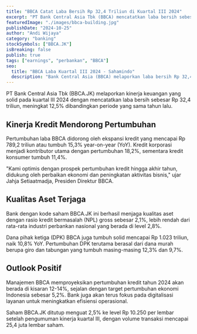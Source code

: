 ```yaml
---
title: "BBCA Catat Laba Bersih Rp 32,4 Triliun di Kuartal III 2024"
excerpt: "PT Bank Central Asia Tbk (BBCA) mencatatkan laba bersih sebesar Rp 32,4 triliun pada kuartal III 2024, naik 12,5% year-on-year didorong pertumbuhan kredit yang solid."
featuredImage: "./images/bbca-building.jpg"
publishDate: "2024-10-25"
author: "Andi Wijaya"
category: "banking"
stockSymbols: ["BBCA.JK"]
isBreaking: false
publish: true
tags: ["earnings", "perbankan", "BBCA"]
seo:
  title: "BBCA Laba Kuartal III 2024 - Sahamindo"
  description: "Bank Central Asia (BBCA) melaporkan laba bersih Rp 32,4 triliun di kuartal III 2024, naik 12,5% YoY"
---
```


PT Bank Central Asia Tbk (BBCA.JK) melaporkan kinerja keuangan yang solid pada kuartal III 2024 dengan mencatatkan laba bersih sebesar Rp 32,4 triliun, meningkat 12,5% dibandingkan periode yang sama tahun lalu.

## Kinerja Kredit Mendorong Pertumbuhan

Pertumbuhan laba BBCA didorong oleh ekspansi kredit yang mencapai Rp 789,2 triliun atau tumbuh 15,3% year-on-year (YoY). Kredit korporasi menjadi kontributor utama dengan pertumbuhan 18,2%, sementara kredit konsumer tumbuh 11,4%.

"Kami optimis dengan prospek pertumbuhan kredit hingga akhir tahun, didukung oleh perbaikan ekonomi dan peningkatan aktivitas bisnis," ujar Jahja Setiaatmadja, Presiden Direktur BBCA.

## Kualitas Aset Terjaga

Bank dengan kode saham BBCA.JK ini berhasil menjaga kualitas aset dengan rasio kredit bermasalah (NPL) gross sebesar 2,1%, lebih rendah dari rata-rata industri perbankan nasional yang berada di level 2,8%.

Dana pihak ketiga (DPK) BBCA juga tumbuh solid mencapai Rp 1.023 triliun, naik 10,8% YoY. Pertumbuhan DPK terutama berasal dari dana murah berupa giro dan tabungan yang tumbuh masing-masing 12,3% dan 9,7%.

## Outlook Positif

Manajemen BBCA memproyeksikan pertumbuhan kredit tahun 2024 akan berada di kisaran 12-14%, sejalan dengan target pertumbuhan ekonomi Indonesia sebesar 5,2%. Bank juga akan terus fokus pada digitalisasi layanan untuk meningkatkan efisiensi operasional.

Saham BBCA.JK ditutup menguat 2,5% ke level Rp 10.250 per lembar setelah pengumuman kinerja kuartal III, dengan volume transaksi mencapai 25,4 juta lembar saham.